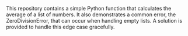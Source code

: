 This repository contains a simple Python function that calculates the average of a list of numbers.  It also demonstrates a common error, the ZeroDivisionError, that can occur when handling empty lists. A solution is provided to handle this edge case gracefully.